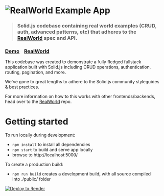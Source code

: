 # ![RealWorld Example App](logo.png)

> ### Solid.js codebase containing real world examples (CRUD, auth, advanced patterns, etc) that adheres to the [RealWorld](https://github.com/gothinkster/realworld) spec and API.


### [Demo](https://solidjs.github.io/solid-realworld)&nbsp;&nbsp;&nbsp;&nbsp;[RealWorld](https://github.com/solidjs/solid-realworld)


This codebase was created to demonstrate a fully fledged fullstack application built with Solid.js including CRUD operations, authentication, routing, pagination, and more.

We've gone to great lengths to adhere to the Solid.js community styleguides & best practices.

For more information on how to this works with other frontends/backends, head over to the [RealWorld](https://github.com/gothinkster/realworld) repo.

# Getting started

To run locally during development:

- `npm install` to install all dependencies
- `npm start` to build and serve app locally
- browse to http://localhost:5000/

To create a production build:

- `npm run build` creates a development build, with all source compiled into ./public/ folder


[![Deploy to Render](https://render.com/images/deploy-to-render-button.svg)](https://render.com/deploy?repo=https://github.com/a0viedo/next-u-frontend)

